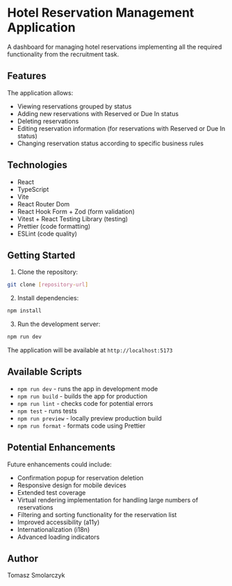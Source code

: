 # Hotel Reservation Management Application

A dashboard for managing hotel reservations implementing all the required functionality from the recruitment task.

## Features

The application allows:

- Viewing reservations grouped by status
- Adding new reservations with Reserved or Due In status
- Deleting reservations
- Editing reservation information (for reservations with Reserved or Due In status)
- Changing reservation status according to specific business rules

## Technologies

- React
- TypeScript
- Vite
- React Router Dom
- React Hook Form + Zod (form validation)
- Vitest + React Testing Library (testing)
- Prettier (code formatting)
- ESLint (code quality)

## Getting Started

1. Clone the repository:

```bash
git clone [repository-url]
```

2. Install dependencies:

```bash
npm install
```

3. Run the development server:

```bash
npm run dev
```

The application will be available at `http://localhost:5173`

## Available Scripts

- `npm run dev` - runs the app in development mode
- `npm run build` - builds the app for production
- `npm run lint` - checks code for potential errors
- `npm test` - runs tests
- `npm run preview` - locally preview production build
- `npm run format` - formats code using Prettier

## Potential Enhancements

Future enhancements could include:

- Confirmation popup for reservation deletion
- Responsive design for mobile devices
- Extended test coverage
- Virtual rendering implementation for handling large numbers of reservations
- Filtering and sorting functionality for the reservation list
- Improved accessibility (a11y)
- Internationalization (i18n)
- Advanced loading indicators

## Author

Tomasz Smolarczyk
